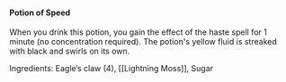 #### Potion of Speed
When you drink this potion, you gain the effect of the haste spell for 1 minute (no concentration required). The potion's yellow fluid is streaked with black and swirls on its own.

Ingredients: Eagle’s claw (4), [[Lightning Moss]], Sugar